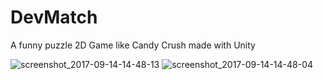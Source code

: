 # DevMatch
A funny puzzle 2D Game like Candy Crush made with Unity

![screenshot_2017-09-14-14-48-13](https://user-images.githubusercontent.com/30373288/31865594-79868d88-b771-11e7-8ab8-f178df9e8e3f.png)
![screenshot_2017-09-14-14-48-04](https://user-images.githubusercontent.com/30373288/31865581-38bc5076-b771-11e7-917e-faeb52c143a9.png)

